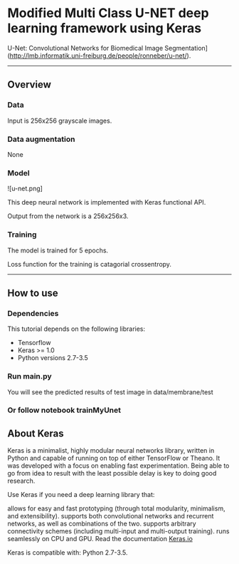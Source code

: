# Modified Multi Class U-NET deep learning framework using Keras

U-Net: Convolutional Networks for Biomedical Image Segmentation](http://lmb.informatik.uni-freiburg.de/people/ronneber/u-net/).

---

## Overview

### Data

Input is 256x256 grayscale images.

### Data augmentation

None


### Model

![u-net.png]

This deep neural network is implemented with Keras functional API.

Output from the network is a 256x256x3.

### Training

The model is trained for 5 epochs.

Loss function for the training is catagorial crossentropy.


---

## How to use

### Dependencies

This tutorial depends on the following libraries:

* Tensorflow
* Keras >= 1.0
* Python versions 2.7-3.5

### Run main.py

You will see the predicted results of test image in data/membrane/test

### Or follow notebook trainMyUnet


## About Keras

Keras is a minimalist, highly modular neural networks library, written in Python and capable of running on top of either TensorFlow or Theano. It was developed with a focus on enabling fast experimentation. Being able to go from idea to result with the least possible delay is key to doing good research.

Use Keras if you need a deep learning library that:

allows for easy and fast prototyping (through total modularity, minimalism, and extensibility).
supports both convolutional networks and recurrent networks, as well as combinations of the two.
supports arbitrary connectivity schemes (including multi-input and multi-output training).
runs seamlessly on CPU and GPU.
Read the documentation [Keras.io](http://keras.io/)

Keras is compatible with: Python 2.7-3.5.
